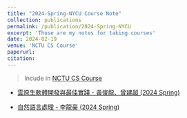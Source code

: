```yaml
---
title: "2024-Spring-NYCU Course Note"
collection: publications
permalink: /publication/2024-Spring-NYCU
excerpt: 'Those are my notes for taking courses'
date: 2024-02-19
venue: 'NCTU CS Course'
paperurl: 
citation:
---
```


> Incude in [NCTU CS Course](https://hackmd.io/@calee/ByOm-sFue?type=view)

* [雲原生軟體開發與最佳實踐 - 黃俊龍、曾建超 (2024 Spring)](https://hackmd.io/@jacksonchen1998/SJv0o6x2T)

* [自然語言處理 - 李龍豪 (2024 Spring)](https://hackmd.io/@jacksonchen1998/B1KsKTenT)

